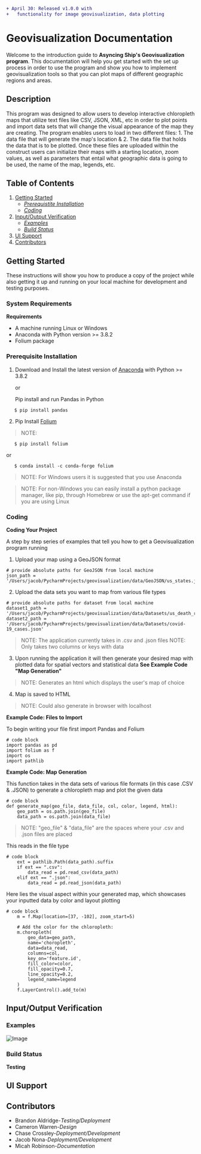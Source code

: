 ```diff
+ April 30: Released v1.0.0 with
+   functionality for image geovisualization, data plotting   
```

# Geovisualization Documentation
Welcome to the introduction guide to **Asyncing Ship's Geovisualization program**. This documentation will help you get started with the set up process in order to use the program and show you how to implement geovisualization tools so that you can plot maps of different geographic regions and areas.


## Description
This program was designed to allow users to develop interactive chloropleth maps that utilize text files like CSV, JSON, XML, etc in order to plot points and import data sets that will change the visual appearance of the map they are creating. The program enables users to load in two different files: 1. The data file that will generate the map's location & 2. The data file that holds the data that is to be plotted. Once these files are uploaded within the construct users can initialize their maps with a starting location, zoom values, as well as parameters that entail what geographic data is going to be used, the name of the map, legends, etc.


## Table of Contents
1. [Getting Started](https://github.com/Daechathon/EGR400-Geovisualization/blob/Documentation/README.md#getting-started)
   - [*Prerequistite Installation*](https://github.com/Daechathon/EGR400-Geovisualization/blob/Documentation/README.md#prerequisite-installation)
   - [*Coding*](https://github.com/Daechathon/EGR400-Geovisualization/blob/Documentation/README.md#coding)
2. [Input/Output Verification](https://github.com/Daechathon/EGR400-Geovisualization/blob/Documentation/README.md#inputoutput-verification)
   - [*Examples*](https://github.com/Daechathon/EGR400-Geovisualization/blob/Documentation/README.md#examples)
   - [*Build Status*](https://github.com/Daechathon/EGR400-Geovisualization/blob/Documentation/README.md#build-status)
3. [UI Support](https://github.com/Daechathon/EGR400-Geovisualization/blob/Documentation/README.md#ui-support)
4. [Contributors](https://github.com/Daechathon/EGR400-Geovisualization/blob/Documentation/README.md#contributors)


## Getting Started
These instructions will show you how to produce a copy of the project while also getting it up and running on your local machine for development and testing purposes.

### System Requirements 

__Requirements__

* A machine running Linux or Windows
* Anaconda with Python version >= 3.8.2
* Folium package

### Prerequisite Installation
1. Download and Install the latest version of [Anaconda](https://www.anaconda.com/distribution/) with Python >= 3.8.2

   or

   Pip install and run Pandas in Python
```
   $ pip install pandas
```
2. Pip Install [Folium](https://pypi.org/project/folium/)
> NOTE:
```
   $ pip install folium
```   
   or
```   
   $ conda install -c conda-forge folium
```
> NOTE: For Windows users it is suggested that you use Anaconda

> NOTE: For non-Windows you can easily install a python package manager, like pip, through Homebrew or use the apt-get command if you are using Linux

### Coding

__Coding Your Project__

A step by step series of examples that tell you how to get a Geovisualization program running

1. Upload your map using a GeoJSON format

```
# provide absolute paths for GeoJSON from local machine
json_path = '/Users/jacob/PycharmProjects/geovisualization/data/GeoJSON/us_states.json'
```
2. Upload the data sets you want to map from various file types

```
# provide absolute paths for dataset from local machine
dataset1_path = '/Users/jacob/PycharmProjects/geovisualization/data/Datasets/us_death_rates.csv'
dataset2_path = '/Users/jacob/PycharmProjects/geovisualization/data/Datasets/covid-19_cases.json'
```
> NOTE: The application currently takes in .csv and .json files
> NOTE: Only takes two columns or keys with data

3. Upon running the application it will then generate your desired map with plotted data for spatial vectors and statistical data
**See Example Code "Map Generation"**
> NOTE: Generates an html which displays the user's map of choice

4. Map is saved to HTML
> NOTE: Could also generate in browser with localhost


__Example Code: Files to Import__

To begin writing your file first import Pandas and Folium
```
# code block
import pandas as pd
import folium as f
import os
import pathlib
```

__Example Code: Map Generation__

This function takes in the data sets of various file formats (in this case .CSV & .JSON) to generate a chloropleth map and plot the given data
```
# code block
def generate_map(geo_file, data_file, col, color, legend, html):
    geo_path = os.path.join(geo_file)
    data_path = os.path.join(data_file)
```
> NOTE: "geo_file" & "data_file" are the spaces where your .csv and .json files are placed

This reads in the file type 
```
# code block
    ext = pathlib.Path(data_path).suffix
    if ext == ".csv":
        data_read = pd.read_csv(data_path)
    elif ext == ".json":
        data_read = pd.read_json(data_path)
```

Here lies the visual aspect within your generated map, which showcases your inputted data by color and layout plotting
```
# code block
    m = f.Map(location=[37, -102], zoom_start=5)

    # Add the color for the chloropleth:
    m.choropleth(
        geo_data=geo_path,
        name='choropleth',
        data=data_read,
        columns=col,
        key_on='feature.id',
        fill_color=color,
        fill_opacity=0.7,
        line_opacity=0.2,
        legend_name=legend
    )
    f.LayerControl().add_to(m)
```


## Input/Output Verification

### Examples
![Image](images/US20%map20%example.png)

### Build Status

__Testing__



## UI Support



## Contributors
* Brandon Aldridge-*Testing/Deployment*
* Cameron Warren-*Design*
* Chase Crossley-*Deployment/Development*
* Jacob Nona-*Deployment/Development*
* Micah Robinson-*Documentation*
